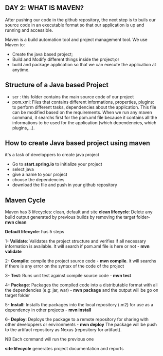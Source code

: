 ## DAY 2: WHAT IS MAVEN?
After pushing our code in the github repository, the next step is to buils our source code in an executable format so that our application is up and running and accessible.

Maven is a build automation tool and project management tool. We use Maven to:
- Create the java based project;
- Build and Modify different things inside the project;or
- build and package application so that we can execute the application at anytime.

## Structure of a Java based Project

- scr : this folder contains the main source code of our project
- pom.xml: Files that contains different informations, properties, plugins: to perform different tasks, dependencies about the application. This file can be modified based on the requirements. 
When we run any maven command, it searchs first for the pom.xml file because it contains all the informations to be used for the application (which dependencies, which plugins,...).

## How to create Java based project using maven
it's a task of developpers to create java project
- Go to **start.spring.io** to initialize your project
- select java
- give a name to your project
- choose the dependencies
- download the file and push in your github repository

## Maven Cycle

Maven has 3 lifecycles: clean, default and site
**clean lifecycle**: Delete any build output generated by previous builds by removing the target folder- **mvn clean**

**Default lifecycle**: has 5 steps
 
 1- **Validate**: Validates the project structure and verifies if all necessary information is available. It will search if pom.xml file is here or not - **mvn validate**
 
 2- **Compile**: compile the project source code - **mvn compile**. It will searchs if there is any error on the syntax of the code of the project
 
 3- **Test**: Runs unit test against compile source code - **mvn test**
 
 4- **Package**: Packages the compiled code into a distributable format with all the dependencies (e.g: jar, war) - **mvn package** and the output will be go on target folder
 
 5- **Install**: Installs the packages into the local repository (.m2) for use as a dependency in other projects - **mvn install**
 
 6- **Deploy**: Deploys the package to a remote repository for sharing with other developpers or environments - **mvn deploy** The package will be push to the artifact repository as Nexus (repository for artifact).
 
NB Each command will run the previous one  
 
 **site lifecycle** generates project documentation and reports
 
 
 
 
 
 
 
 
 
 
 
 
 
 
 
